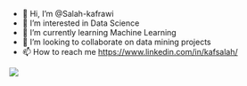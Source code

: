 - 👋 Hi, I’m @Salah-kafrawi
- 👀 I’m interested in Data Science 
- 🌱 I’m currently learning Machine Learning
- 💞️ I’m looking to collaborate on data mining projects
- 📫 How to reach me https://www.linkedin.com/in/kafsalah/

<!---
Salah-kafrawi/Salah-kafrawi is a ✨ special ✨ repository because its `README.md` (this file) appears on your GitHub profile.
You can click the Preview link to take a look at your changes.
--->


![](https://visitor-badge.laobi.icu/badge?page_id=KAFSALAH.KAFSALAH)
